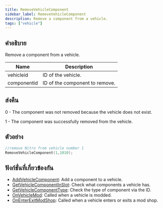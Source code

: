 ```yaml
---
title: RemoveVehicleComponent
sidebar_label: RemoveVehicleComponent
description: Remove a component from a vehicle.
tags: ["vehicle"]
---
```


## คำอธิบาย

Remove a component from a vehicle.

| Name        | Description                    |
| ----------- | ------------------------------ |
| vehicleid   | ID of the vehicle.             |
| componentid | ID of the component to remove. |

## ส่งคืน

0 - The component was not removed because the vehicle does not exist.

1 - The component was successfully removed from the vehicle.

## ตัวอย่าง

```c
//remove Nitro from vehicle number 1
RemoveVehicleComponent(1,1010);
```

## ฟังก์ชั่นที่เกี่ยวข้องกัน

- [AddVehicleComponent](../functions/AddVehicleComponent.md): Add a component to a vehicle.
- [GetVehicleComponentInSlot](../functions/GetVehicleComponentInSlot.md): Check what components a vehicle has.
- [GetVehicleComponentType](../functions/GetVehicleComponentType.md): Check the type of component via the ID.
- [OnVehicleMod](../callbacks/OnVehicleMod.md): Called when a vehicle is modded.
- [OnEnterExitModShop](../callbacks/OnEnterExitModShop.md): Called when a vehicle enters or exits a mod shop.
